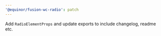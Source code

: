 ```yaml
---
'@equinor/fusion-wc-radio': patch
---
```


Add `RadioElementProps` and update exports to include changelog, readme etc.
